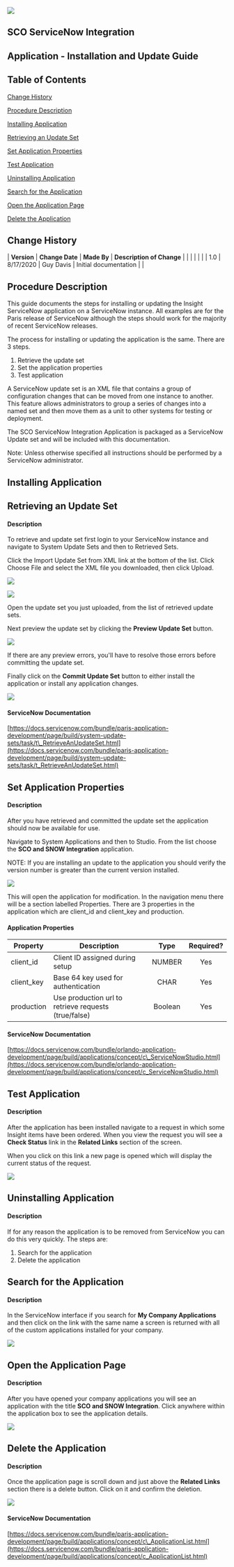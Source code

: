 ![](docs\insight.jpg)

## **SCO ServiceNow Integration**
## **Application - Installation and Update Guide**

## Table of Contents

[Change History](#_Toc48720716)

[Procedure Description](#_Toc48720717)

[Installing Application](#_Toc48720718)

[Retrieving an Update Set](#_Toc48720719)

[Set Application Properties](#_Toc48720720)

[Test Application](#_Toc48720721)

[Uninstalling Application](#_Toc48720722)

[Search for the Application](#_Toc48720723)

[Open the Application Page](#_Toc48720724)

[Delete the Application](#_Toc48720725)

## Change History

| **Version** | **Change Date** | **Made By** | **Description of Change** |
|             |                 |             |                           |
| 1.0         | 8/17/2020       | Guy Davis   | Initial documentation     |
|

## Procedure Description

This guide documents the steps for installing or updating the Insight ServiceNow application on a ServiceNow instance. All examples are for the Paris release of ServiceNow although the steps should work for the majority of recent ServiceNow releases.

The process for installing or updating the application is the same. There are 3 steps.

1. Retrieve the update set
2. Set the application properties
3. Test application

A ServiceNow update set is an XML file that contains a group of configuration changes that can be moved from one instance to another. This feature allows administrators to group a series of changes into a named set and then move them as a unit to other systems for testing or deployment.

The SCO ServiceNow Integration Application is packaged as a ServiceNow Update set and will be included with this documentation.

Note: Unless otherwise specified all instructions should be performed by a ServiceNow administrator.

## Installing Application

## Retrieving an Update Set

#### Description

To retrieve and update set first login to your ServiceNow instance and navigate to System Update Sets and then to Retrieved Sets.

Click the Import Update Set from XML link at the bottom of the list. Click Choose File and select the XML file you downloaded, then click Upload.

![](docs\screen1.png)

![](docs\screen2.png)

Open the update set you just uploaded, from the list of retrieved update sets.

Next preview the update set by clicking the **Preview Update Set** button.

![](docs\screen3.png)

If there are any preview errors, you&#39;ll have to resolve those errors before committing the update set.

Finally click on the **Commit Update Set** button to either install the application or install any application changes.

![](docs\screen4.png)

#### ServiceNow Documentation
[https://docs.servicenow.com/bundle/paris-application-development/page/build/system-update-sets/task/t\_RetrieveAnUpdateSet.html](https://docs.servicenow.com/bundle/paris-application-development/page/build/system-update-sets/task/t_RetrieveAnUpdateSet.html)

## Set Application Properties

#### Description

After you have retrieved and committed the update set the application should now be available for use.

Navigate to System Applications and then to Studio. From the list choose the **SCO and SNOW Integration** application.

NOTE: If you are installing an update to the application you should verify the version number is greater than the current version installed.

![](docs\screen5.png)

This will open the application for modification. In the navigation menu there will be a section labelled Properties. There are 3 properties in the application which are client\_id and client\_key and production.

#### Application Properties

| **Property** | **Description**                                      | **Type** | **Required?** |
|--------------|------------------------------------------------------|:--------:|:-------------:|
| client\_id   | Client ID assigned during setup                      | NUMBER   | Yes |
| client\_key  | Base 64 key used for authentication                  | CHAR | Yes |
| production   | Use production url to retrieve requests (true/false) | Boolean | Yes |

#### ServiceNow Documentation

[https://docs.servicenow.com/bundle/orlando-application-development/page/build/applications/concept/c\_ServiceNowStudio.html](https://docs.servicenow.com/bundle/orlando-application-development/page/build/applications/concept/c_ServiceNowStudio.html)

## Test Application

#### Description

After the application has been installed navigate to a request in which some Insight items have been ordered. When you view the request you will see a **Check Status** link in the **Related Links** section of the screen.

When you click on this link a new page is opened which will display the current status of the request.

![](docs\screen6.png)

## Uninstalling Application

#### Description

If for any reason the application is to be removed from ServiceNow you can do this very quickly. The steps are:

1. Search for the application
2. Delete the application

## Search for the Application

#### Description

In the ServiceNow interface if you search for **My Company Applications** and then click on the link with the same name a screen is returned with all of the custom applications installed for your company.

![](docs\screen7.png)

## Open the Application Page

#### Description

After you have opened your company applications you will see an application with the title **SCO and SNOW Integration**. Click anywhere within the application box to see the application details.

![](docs\screen8.png)

## Delete the Application

#### Description

Once the application page is scroll down and just above the **Related Links** section there is a delete button. Click on it and confirm the deletion.

![](docs\screen9.png)

#### ServiceNow Documentation

[https://docs.servicenow.com/bundle/paris-application-development/page/build/applications/concept/c\_ApplicationList.html](https://docs.servicenow.com/bundle/paris-application-development/page/build/applications/concept/c_ApplicationList.html)

